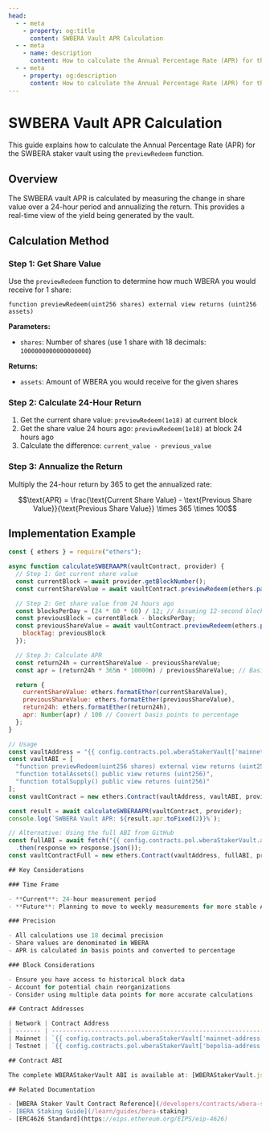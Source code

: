 ```yaml
---
head:
  - - meta
    - property: og:title
      content: SWBERA Vault APR Calculation
  - - meta
    - name: description
      content: How to calculate the Annual Percentage Rate (APR) for the SWBERA staker vault
  - - meta
    - property: og:description
      content: How to calculate the Annual Percentage Rate (APR) for the SWBERA staker vault
---
```


<script setup>
  import config from '@berachain/config/constants.json';
</script>

# SWBERA Vault APR Calculation

This guide explains how to calculate the Annual Percentage Rate (APR) for the SWBERA staker vault using the `previewRedeem` function.

## Overview

The SWBERA vault APR is calculated by measuring the change in share value over a 24-hour period and annualizing the return. This provides a real-time view of the yield being generated by the vault.

## Calculation Method

### Step 1: Get Share Value

Use the `previewRedeem` function to determine how much WBERA you would receive for 1 share:

```solidity
function previewRedeem(uint256 shares) external view returns (uint256 assets)
```

**Parameters:**

- `shares`: Number of shares (use 1 share with 18 decimals: `1000000000000000000`)

**Returns:**

- `assets`: Amount of WBERA you would receive for the given shares

### Step 2: Calculate 24-Hour Return

1. Get the current share value: `previewRedeem(1e18)` at current block
2. Get the share value 24 hours ago: `previewRedeem(1e18)` at block 24 hours ago
3. Calculate the difference: `current_value - previous_value`

### Step 3: Annualize the Return

Multiply the 24-hour return by 365 to get the annualized rate:

$$\text{APR} = \frac{\text{Current Share Value} - \text{Previous Share Value}}{\text{Previous Share Value}} \times 365 \times 100$$

## Implementation Example

```javascript
const { ethers } = require("ethers");

async function calculateSWBERAAPR(vaultContract, provider) {
  // Step 1: Get current share value
  const currentBlock = await provider.getBlockNumber();
  const currentShareValue = await vaultContract.previewRedeem(ethers.parseEther("1"));

  // Step 2: Get share value from 24 hours ago
  const blocksPerDay = (24 * 60 * 60) / 12; // Assuming 12-second block time
  const previousBlock = currentBlock - blocksPerDay;
  const previousShareValue = await vaultContract.previewRedeem(ethers.parseEther("1"), {
    blockTag: previousBlock
  });

  // Step 3: Calculate APR
  const return24h = currentShareValue - previousShareValue;
  const apr = (return24h * 365n * 10000n) / previousShareValue; // Basis points

  return {
    currentShareValue: ethers.formatEther(currentShareValue),
    previousShareValue: ethers.formatEther(previousShareValue),
    return24h: ethers.formatEther(return24h),
    apr: Number(apr) / 100 // Convert basis points to percentage
  };
}

// Usage
const vaultAddress = "{{ config.contracts.pol.wberaStakerVault['mainnet-address'] }}";
const vaultABI = [
  "function previewRedeem(uint256 shares) external view returns (uint256 assets)",
  "function totalAssets() public view returns (uint256)",
  "function totalSupply() public view returns (uint256)"
];
const vaultContract = new ethers.Contract(vaultAddress, vaultABI, provider);

const result = await calculateSWBERAAPR(vaultContract, provider);
console.log(`SWBERA Vault APR: ${result.apr.toFixed(2)}%`);

// Alternative: Using the full ABI from GitHub
const fullABI = await fetch("{{ config.contracts.pol.wberaStakerVault.abi.replace('github.com', 'raw.githubusercontent.com').replace('/blob/', '/') }}")
  .then(response => response.json());
const vaultContractFull = new ethers.Contract(vaultAddress, fullABI, provider);

## Key Considerations

### Time Frame

- **Current**: 24-hour measurement period
- **Future**: Planning to move to weekly measurements for more stable APR calculations

### Precision

- All calculations use 18 decimal precision
- Share values are denominated in WBERA
- APR is calculated in basis points and converted to percentage

### Block Considerations

- Ensure you have access to historical block data
- Account for potential chain reorganizations
- Consider using multiple data points for more accurate calculations

## Contract Addresses

| Network | Contract Address                                                 |
| ------- | ---------------------------------------------------------------- |
| Mainnet | `{{ config.contracts.pol.wberaStakerVault['mainnet-address'] }}` |
| Testnet | `{{ config.contracts.pol.wberaStakerVault['bepolia-address'] }}` |

## Contract ABI

The complete WBERAStakerVault ABI is available at: [WBERAStakerVault.json]({{ config.contracts.pol.wberaStakerVault.abi }})

## Related Documentation

- [WBERA Staker Vault Contract Reference](/developers/contracts/wbera-staker-vault)
- [BERA Staking Guide](/learn/guides/bera-staking)
- [ERC4626 Standard](https://eips.ethereum.org/EIPS/eip-4626)
```

